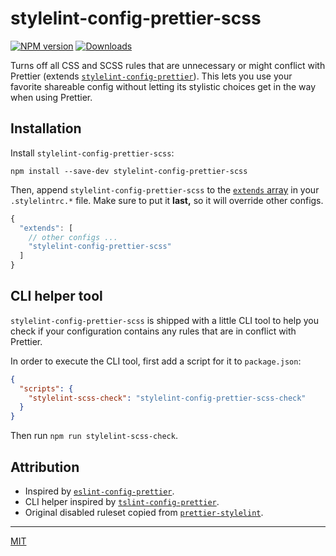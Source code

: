 # stylelint-config-prettier-scss

[![NPM version][npm-img]][npm-url] [![Downloads][downloads-img]][npm-url]

Turns off all CSS and SCSS rules that are unnecessary or might conflict with Prettier (extends [`stylelint-config-prettier`](https://npmjs.org/package/stylelint-config-prettier)). This lets you use your favorite shareable config without letting its stylistic choices get in the way when using Prettier.

## Installation

Install `stylelint-config-prettier-scss`:

```
npm install --save-dev stylelint-config-prettier-scss
```

Then, append `stylelint-config-prettier-scss` to the [`extends` array](https://stylelint.io/user-guide/configuration/#extends) in your `.stylelintrc.*` file. Make sure to put it **last,** so it will override other configs.

```js
{
  "extends": [
    // other configs ...
    "stylelint-config-prettier-scss"
  ]
}
```

## CLI helper tool

`stylelint-config-prettier-scss` is shipped with a little CLI tool to help you check if your configuration contains any rules that are in conflict with Prettier.

In order to execute the CLI tool, first add a script for it to `package.json`:

```json
{
  "scripts": {
    "stylelint-scss-check": "stylelint-config-prettier-scss-check"
  }
}
```

Then run `npm run stylelint-scss-check`.

## Attribution

- Inspired by [`eslint-config-prettier`](https://npm.im/eslint-config-prettier).
- CLI helper inspired by [`tslint-config-prettier`](https://github.com/alexjoverm/tslint-config-prettier).
- Original disabled ruleset copied from [`prettier-stylelint`](https://npm.im/prettier-stylelint).

----

[MIT](LICENSE.md)

[downloads-img]: https://img.shields.io/npm/dm/stylelint-config-prettier-scss.svg?style=flat-square
[npm-img]:       https://img.shields.io/npm/v/stylelint-config-prettier-scss.svg?style=flat-square
[npm-url]:       https://npmjs.org/package/stylelint-config-prettier-scss
